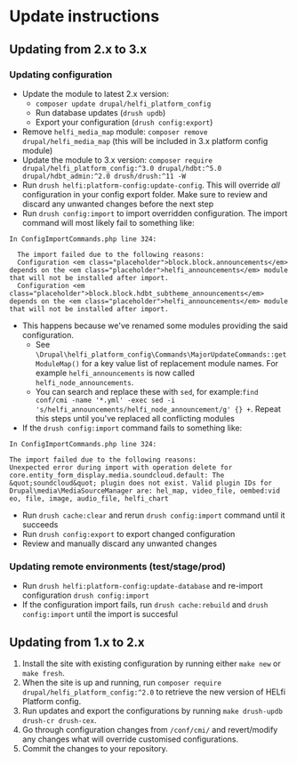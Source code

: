 # Update instructions

## Updating from 2.x to 3.x

### Updating configuration

- Update the module to latest 2.x version:
   - `composer update drupal/helfi_platform_config`
   - Run database updates (`drush updb`)
   - Export your configuration (`drush config:export`)
- Remove `helfi_media_map` module: `composer remove drupal/helfi_media_map` (this will be included in 3.x platform config module)
- Update the module to 3.x version: `composer require drupal/helfi_platform_config:^3.0 drupal/hdbt:^5.0 drupal/hdbt_admin:^2.0 drush/drush:^11 -W`
- Run `drush helfi:platform-config:update-config`. This will override _all_ configuration in your config export folder. Make sure to review and discard any unwanted changes before the next step
- Run `drush config:import` to import overridden configuration. The import command will most likely fail to something like:
```
In ConfigImportCommands.php line 324:

  The import failed due to the following reasons:
  Configuration <em class="placeholder">block.block.announcements</em> depends on the <em class="placeholder">helfi_announcements</em> module that will not be installed after import.
  Configuration <em class="placeholder">block.block.hdbt_subtheme_announcements</em> depends on the <em class="placeholder">helfi_announcements</em> module that will not be installed after import.
```
- This happens because we've renamed some modules providing the said configuration.
  - See `\Drupal\helfi_platform_config\Commands\MajorUpdateCommands::getModuleMap()` for a key value list of replacement module names. For example `helfi_announcements` is now called `helfi_node_announcements`.
  - You can search and replace these with `sed`, for example:`find conf/cmi -name '*.yml' -exec sed -i 's/helfi_announcements/helfi_node_announcement/g' {} +`. Repeat this steps until you've replaced all conflicting modules
- If the `drush config:import` command fails to something like:
```
In ConfigImportCommands.php line 324:

The import failed due to the following reasons:
Unexpected error during import with operation delete for core.entity_form_display.media.soundcloud.default: The &quot;soundcloud&quot; plugin does not exist. Valid plugin IDs for Drupal\media\MediaSourceManager are: hel_map, video_file, oembed:vid
eo, file, image, audio_file, helfi_chart
```
- Run `drush cache:clear` and rerun `drush config:import` command until it succeeds
- Run `drush config:export` to export changed configuration
- Review and manually discard any unwanted changes

### Updating remote environments (test/stage/prod)
- Run `drush helfi:platform-config:update-database` and re-import configuration `drush config:import`
- If the configuration import fails, run `drush cache:rebuild` and `drush config:import` until the import is succesful

## Updating from 1.x to 2.x

1. Install the site with existing configuration by running either `make new` or `make fresh`.
2. When the site is up and running, run `composer require drupal/helfi_platform_config:^2.0` to retrieve the new version of HELfi Platform config.
3. Run updates and export the configurations by running `make drush-updb drush-cr drush-cex`.
4. Go through configuration changes from `/conf/cmi/` and revert/modify any changes what will override customised configurations.
5. Commit the changes to your repository.
